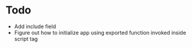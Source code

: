 # Todo

- Add include field
- Figure out how to initialize app using exported function invoked inside script tag
